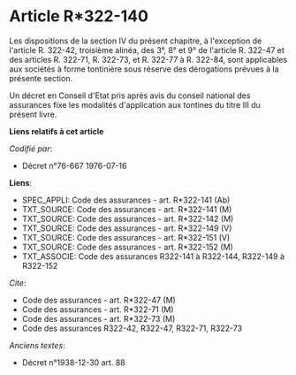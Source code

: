 # Article R*322-140

Les dispositions de la section IV du présent chapitre, à l'exception de l'article R. 322-42, troisième alinéa, des 3°, 8° et
9° de l'article R. 322-47 et des articles R. 322-71, R. 322-73, et R. 322-77 à R. 322-84, sont applicables aux sociétés à
forme tontinière sous réserve des dérogations prévues à la présente section.

Un décret en Conseil d'Etat pris après avis du conseil national des assurances fixe les modalités d'application aux tontines
du titre III du présent livre.

**Liens relatifs à cet article**

_Codifié par_:

  - Décret n°76-667 1976-07-16

**Liens**:

  - SPEC_APPLI: Code des assurances - art. R*322-141 (Ab)
  - TXT_SOURCE: Code des assurances - art. R*322-141 (M)
  - TXT_SOURCE: Code des assurances - art. R*322-142 (M)
  - TXT_SOURCE: Code des assurances - art. R*322-149 (V)
  - TXT_SOURCE: Code des assurances - art. R*322-151 (V)
  - TXT_SOURCE: Code des assurances - art. R*322-152 (M)
  - TXT_ASSOCIE: Code des assurances R322-141 à R322-144, R322-149 à R322-152

_Cite_:

  - Code des assurances - art. R*322-47 (M)
  - Code des assurances - art. R*322-71 (M)
  - Code des assurances - art. R*322-73 (M)
  - Code des assurances R322-42, R322-47, R322-71, R322-73

_Anciens textes_:

  - Décret n°1938-12-30 art. 88
